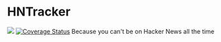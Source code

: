 # HNTracker
[<img src="https://secure.travis-ci.org/jakubtuchol/HNTracker.png" />](http://travis-ci.org/jakubtuchol/HNTracker)
[![Coverage Status](https://coveralls.io/repos/jakubtuchol/HNTracker/badge.svg)](https://coveralls.io/r/jakubtuchol/HNTracker)
Because you can't be on Hacker News all the time
